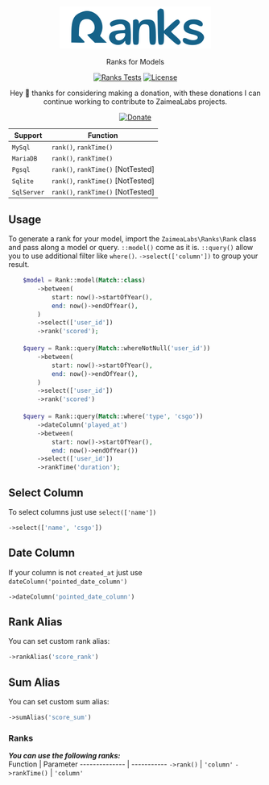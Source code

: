 <p align="center">
  <a href="https://zaimea.com/" target="_blank">
    <img src=".github/ranks.svg" alt="Ranks" width="300">
  </a>
</p>
<p align="center">
  Ranks for Models
<p>
<p align="center">
    <a href="https://github.com/zaimealabs/ranks/actions/workflows/ranks-tests.yml"><img src="https://github.com/zaimealabs/ranks/actions/workflows/ranks-tests.yml/badge.svg" alt="Ranks Tests"></a>
    <a href="https://github.com/zaimealabs/ranks/blob/main/LICENSE"><img src="https://img.shields.io/badge/License-Mit-brightgreen.svg" alt="License"></a>
</p>
<div align="center">
  Hey 👋 thanks for considering making a donation, with these donations I can continue working to contribute to ZaimeaLabs projects.
  
  [![Donate](https://img.shields.io/badge/Via_PayPal-blue)](https://www.paypal.com/donate/?hosted_button_id=V6YPST5PUAUKS)
</div>

Support     | Function 
----------- | ----------------------
`MySql`     | `rank()`, `rankTime()`
`MariaDB`   | `rank()`, `rankTime()`
`Pgsql`     | `rank()`, `rankTime()` [NotTested]
`Sqlite`    | `rank()`, `rankTime()` [NotTested]
`SqlServer` | `rank()`, `rankTime()` [NotTested]

## Usage

To generate a rank for your model, import the `ZaimeaLabs\Ranks\Rank` class and pass along a model or query.
`::model()` come as it is.
`::query()` allow you to use additional filter like `where()`.
`->select(['column'])` to group your result.

```php
    $model = Rank::model(Match::class)
        ->between(
            start: now()->startOfYear(),
            end: now()->endOfYear(),
        )
        ->select(['user_id'])
        ->rank('scored');

    $query = Rank::query(Match::whereNotNull('user_id'))
        ->between(
            start: now()->startOfYear(),
            end: now()->endOfYear(),
        )
        ->select(['user_id'])
        ->rank('scored')

    $query = Rank::query(Match::where('type', 'csgo'))
        ->dateColumn('played_at')
        ->between(
            start: now()->startOfYear(),
            end: now()->endOfYear())
        ->select(['user_id'])
        ->rankTime('duration');
```
## Select Column

To select columns just use `select(['name'])`
```php
->select(['name', 'csgo'])
```

## Date Column

If your column is not `created_at` just use `dateColumn('pointed_date_column')`
```php
->dateColumn('pointed_date_column')
```

## Rank Alias
You can set custom rank alias:
```php
->rankAlias('score_rank')
```

## Sum Alias
You can set custom sum alias:
```php
->sumAlias('score_sum')
```

### Ranks
***You can use the following ranks:***  
Function       | Parameter
-------------- | -----------
`->rank()`     | `'column'`
`->rankTime()` | `'column'`
